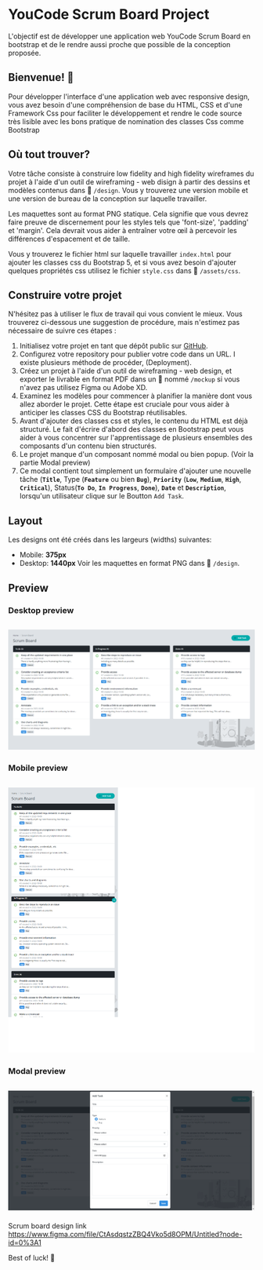 # YouCode Scrum Board Project

L'objectif est de développer une application web YouCode Scrum Board en bootstrap et de le rendre aussi proche que possible de la conception proposée.

## Bienvenue! 👋

Pour développer l'interface d'une application web avec responsive design, vous avez besoin d'une compréhension de base du HTML, CSS et d'une Framework Css pour faciliter le développement et rendre le code source très lisible avec les bons pratique de nomination des classes Css comme Bootstrap

## Où tout trouver?

Votre tâche consiste à construire low fidelity and high fidelity wireframes du projet à l'aide d'un outil de wireframing - web disign à partir des dessins et modèles contenus dans 📁 `/design`. Vous y trouverez une version mobile et une version de bureau de la conception sur laquelle travailler.

Les maquettes sont au format PNG statique. Cela signifie que vous devrez faire preuve de discernement pour les styles tels que 'font-size', 'padding' et 'margin'. Cela devrait vous aider à entraîner votre œil à percevoir les différences d'espacement et de taille.

Vous y trouverez le fichier html sur laquelle travailler `index.html` pour ajouter les classes css du Bootstrap 5, et si vous avez besoin d'ajouter quelques propriétés css utilisez le fichier `style.css` dans 📁 `/assets/css`.

## Construire votre projet

N'hésitez pas à utiliser le flux de travail qui vous convient le mieux. Vous trouverez ci-dessous une suggestion de procédure, mais n'estimez pas nécessaire de suivre ces étapes :

1. Initialisez votre projet en tant que dépôt public sur [GitHub](https://github.com/).
2. Configurez votre repository pour publier votre code dans un URL. I existe plusieurs méthode de procéder, (Deployment).
3. Créez un projet à l'aide d'un outil de wireframing - web design, et exporter le livrable en format PDF dans un 📁 nommé `/mockup` si vous n'avez pas utilisez Figma ou Adobe XD.
4. Examinez les modèles pour commencer à planifier la manière dont vous allez aborder le projet. Cette étape est cruciale pour vous aider à anticiper les classes CSS du Bootstrap réutilisables.
5. Avant d'ajouter des classes css et styles, le contenu du HTML est déjà structuré. Le fait d'écrire d'abord des classes en Bootstrap peut vous aider à vous concentrer sur l'apprentissage de plusieurs ensembles des composants d'un contenu bien structurés.
6. Le projet manque d'un composant nommé modal ou bien popup. (Voir la partie Modal preview)
7. Ce modal contient tout simplement un formulaire d'ajouter une nouvelle tâche (**`Title`**, Type (**`Feature`** ou bien **`Bug`**), **`Priority`** (**`Low`**, **`Medium`**, **`High`**, **`Critical`**), Status(**`To Do`**, **`In Progress`**, **`Done`**), **`Date`** et **`Description`**, lorsqu'un utilisateur clique sur le Boutton `Add Task`.

## Layout

Les designs ont été créés dans les largeurs (widths) suivantes:
- Mobile: **375px**
- Desktop: **1440px**
Voir les maquettes en format PNG dans 📁 `/design`.

## Preview

### Desktop preview

![desktop](./design/desktop.png)
---
### Mobile preview

![mobile](./design/mobile.png)
---
### Modal preview

![modal](./design/modal.png)
---
Scrum board design link
https://www.figma.com/file/CtAsdqstzZBQ4Vko5d8OPM/Untitled?node-id=0%3A1

Best of luck! 🚀
